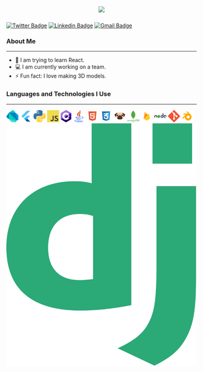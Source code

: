 <h1 align="center">
  <a href="https://git.io/typing-svg">
    <img src="https://readme-typing-svg.herokuapp.com/?lines=Hello+There!;I+am+Mete;Nice+to+see+you+here!&center=true&size=30">
  </a>
</h1>

[![Twitter Badge](https://img.shields.io/badge/-@metekkaya-1ca0f1?style=flat-square&labelColor=1ca0f1&logo=twitter&logoColor=white&link=https://https://twitter.com/metekkaya)](https://twitter.com/metekkaya) 
[![Linkedin Badge](https://img.shields.io/badge/-metekaya-blue?style=flat-square&logo=Linkedin&logoColor=white&link=https://www.linkedin.com/in/mete-kaya-2a57b31a7/)](https://www.linkedin.com/in/mete-kaya-2a57b31a7/)
[![Gmail Badge](https://img.shields.io/badge/-metekaya55@gmail.com-c14438?style=flat-square&logo=Gmail&logoColor=white&link=mailto:metekaya55@gmail.com)](mailto:metekaya55@gmail.com)

<h3>About Me</h3><hr>

- 🌱  I am trying to learn React.
- 💻  I am currently working on a team.
- ⚡  Fun fact: I love making 3D models.

<h3>Languages and Technologies I Use</h3><hr>


<a href="https://dart.dev/" title="Dart"><img src="icons/dartlang.png" /></a>
<a href="https://flutter.dev/" title="Flutter"><img src="icons/flutter.png" /></a>
<a href="https://www.python.org/" title="Python"><img src="icons/python.png" /></a>
<a href="https://en.wikipedia.org/wiki/JavaScript" title="JavaScript"><img src="icons/javascript.png" /></a>
<a href="http://csharp.net/" title="C#"><img src="icons/csharp.png" /></a>
<a href="https://www.java.com/" title="Java"><img src="icons/java.png" /></a>
<a href="" title="HTML"><img src="icons/html.png" /></a>
<a href="" title="CSS"><img src="icons/css.png" /></a>
<a href="https://pugjs.org/" title="Pug"><img src="icons/pug.png" /></a>
<a href="https://www.mongodb.com/" title="MongoDB"><img src="icons/mongodb.png" /></a>
<a href="https://firebase.google.com" title="Firebase"><img src="icons/firebase.png" /></a>
<a href="https://nodejs.org" title="NodeJS"><img src="icons/nodejs.png" /></a>
<a href="https://git-scm.com/" title="Git"><img src="icons/git.png" /></a>
<a href="https://www.blender.org" title="Blender"><img src="icons/blender.png" /></a>
<a href="https://www.djangoproject.com" title="Django"><img src="icons/django.png" /></a>

<!--
<h3>Stats</h3><hr>

 
<p float="left"><img height="137px" src="https://github-readme-stats.vercel.app/api?username=metekaya&hide_title=true&hide_border=true&show_icons=true&include_all_commits=true&count_private=true&line_height=21&text_color=000&icon_color=000&bg_color=0,ea6161,ffc64d,fffc4d,52fa5a&theme=graywhite" /> <img height="137px"  src="https://github-readme-stats.vercel.app/api/top-langs/?username=metekaya&hide=html&hide_title=true&hide_border=true&layout=compact&langs_count=6&exclude_repo=automobile-data-analysis&text_color=000&icon_color=fff&bg_color=0,52fa5a,4dfcff,c64dff&theme=graywhite" /></p> 
-->





